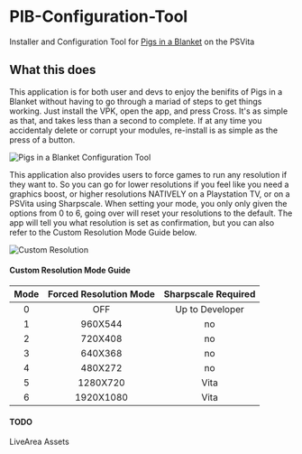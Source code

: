 # PIB-Configuration-Tool
Installer and Configuration Tool for [Pigs in a Blanket](https://github.com/SonicMastr/Pigs-In-A-Blanket) on the PSVita

## What this does
This application is for both user and devs to enjoy the benifits of Pigs in a Blanket without having to go through a mariad of steps to get things working. Just install the VPK, open the app, and press Cross. It's as simple as that, and takes less than a second to complete. If at any time you accidentaly delete or corrupt your modules, re-install is as simple as the press of a button. 

![Pigs in a Blanket Configuration Tool](https://cdn.discordapp.com/attachments/692425410142666764/771564600810274816/unknown.png)

This application also provides users to force games to run any resolution if they want to. So you can go for lower resolutions if you feel like you need a graphics boost, or higher resolutions NATIVELY on a Playstation TV, or on a PSVita using Sharpscale. When setting your mode, you only only given the options from 0 to 6, going over will reset your resolutions to the default. The app will tell you what resolution is set as confirmation, but you can also refer to the Custom Resolution Mode Guide below.

![Custom Resolution](https://cdn.discordapp.com/attachments/692425410142666764/771564846219132958/unknown.png)

#### Custom Resolution Mode Guide

|Mode|Forced Resolution Mode|Sharpscale Required|
|:-:|:-:|:-:|
|0|OFF|Up to Developer|
|1|960X544|no|
|2|720X408|no|
|3|640X368|no|
|4|480X272|no|
|5|1280X720|Vita|
|6|1920X1080|Vita|

#### TODO
LiveArea Assets
